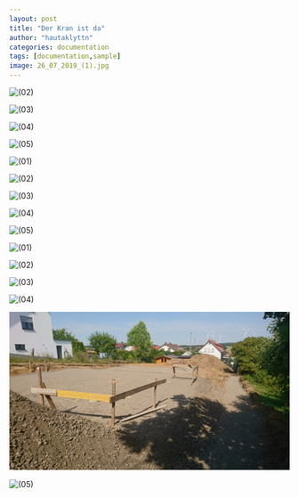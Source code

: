 ```yaml
---
layout: post
title: "Der Kran ist da"
author: "hautaklyttn"
categories: documentation
tags: [documentation,sample]
image: 26_07_2019_(1).jpg
---
```


![(02)](../assets/img/26_07_2019_(2).jpg)

![(03)](../assets/img/26_07_2019_(3).jpg)

![(04)](../assets/img/26_07_2019_(4).jpg)

![(05)](../assets/img/26_07_2019_(5).jpg)

![(01)](../assets/img/26_07_2019_(6).jpg)

![(02)](../assets/img/26_07_2019_(7).jpg)

![(03)](../assets/img/26_07_2019_(8).jpg)

![(04)](../assets/img/26_07_2019_(9).jpg)

![(05)](../assets/img/26_07_2019_(10).jpg)

![(01)](../assets/img/26_07_2019_(11).jpg)

![(02)](../assets/img/26_07_2019_(12).jpg)

![(03)](../assets/img/26_07_2019_(13).jpg)

![(04)](../assets/img/26_07_2019_(14).jpg)

![(05)](../assets/img/26_07_2019_(15).jpg)

![(05)](../assets/img/26_07_2019_(16).jpg)
